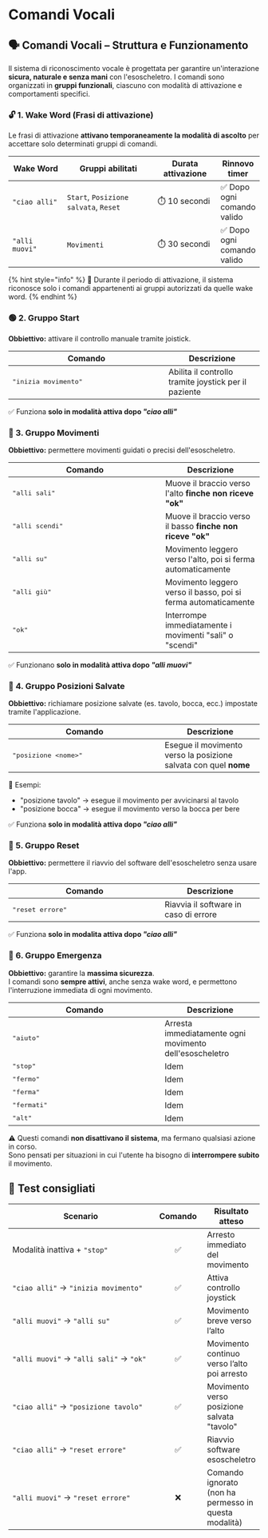 # Comandi Vocali

## 🗣️ Comandi Vocali – Struttura e Funzionamento

Il sistema di riconoscimento vocale è progettata per garantire un'interazione **sicura, naturale e senza mani** con l'esoscheletro. I comandi sono organizzati in **gruppi funzionali**, ciascuno con modalità di attivazione e comportamenti specifici.

### 🔓 1. Wake Word (Frasi di attivazione)

Le frasi di attivazione **attivano temporaneamente la modalità di ascolto** per accettare solo determinati gruppi di comandi.

<table><thead><tr><th width="135.88885498046875">Wake Word</th><th width="252.888916015625">Gruppi abilitati</th><th width="132.3333740234375">Durata attivazione</th><th>Rinnovo timer</th></tr></thead><tbody><tr><td><code>"ciao alli"</code></td><td><code>Start</code>, <code>Posizione salvata</code>, <code>Reset</code></td><td>⏱️ 10 secondi</td><td>✅ Dopo ogni comando valido</td></tr><tr><td><code>"alli muovi"</code></td><td><code>Movimenti</code></td><td>⏱️ 30 secondi</td><td>✅ Dopo ogni comando valido</td></tr></tbody></table>

{% hint style="info" %}
📌 Durante il periodo di attivazione, il sistema riconosce solo i comandi appartenenti ai gruppi autorizzati da quelle wake word.
{% endhint %}

### 🟢 2. Gruppo Start

**Obbiettivo:** attivare il controllo manuale tramite joistick.

<table><thead><tr><th width="297.3333740234375">Comando</th><th>Descrizione</th></tr></thead><tbody><tr><td><kbd>"inizia movimento"</kbd></td><td>Abilita il controllo tramite joystick per il paziente</td></tr></tbody></table>

✅ Funziona **solo in modalità attiva dopo&#x20;**_**"ciao alli"**_

### 🔁 3. Gruppo Movimenti

**Obbiettivo:** permettere movimenti guidati o precisi dell'esoscheletro.

<table><thead><tr><th width="290.666748046875">Comando</th><th>Descrizione</th></tr></thead><tbody><tr><td><kbd>"alli sali"</kbd></td><td>Muove il braccio verso l'alto <strong>finche non riceve "ok"</strong></td></tr><tr><td><kbd>"alli scendi"</kbd></td><td>Muove il braccio verso il basso <strong>finche non riceve "ok"</strong></td></tr><tr><td><kbd>"alli su"</kbd></td><td>Movimento leggero verso l'alto, poi si ferma automaticamente</td></tr><tr><td><kbd>"alli giù"</kbd></td><td>Movimento leggero verso il basso, poi si ferma automaticamente</td></tr><tr><td><kbd>"ok"</kbd></td><td>Interrompe immediatamente i movimenti "sali" o "scendi"</td></tr></tbody></table>

✅ Funzionano **solo in modalità attiva dopo&#x20;**_**"alli muovi"**_

### 💾 4. Gruppo Posizioni Salvate

**Obbiettivo:** richiamare posizione salvate (es. tavolo, bocca, ecc.) impostate tramite l'applicazione.

<table><thead><tr><th width="289.5555419921875">Comando</th><th>Descrizione</th></tr></thead><tbody><tr><td><kbd>"posizione &#x3C;nome>"</kbd></td><td>Esegue il movimento verso la posizione salvata con quel <strong>nome</strong></td></tr></tbody></table>

📝 Esempi:

* "posizione tavolo" → esegue il movimento per avvicinarsi al tavolo
* "posizione bocca" → esegue il movimento verso la bocca per bere

✅ Funziona **solo in modalità attiva dopo&#x20;**_**"ciao alli"**_

### 🔄 5. Gruppo Reset

**Obbiettivo:** permettere il riavvio del software dell'esoscheletro senza usare l'app.

<table><thead><tr><th width="289.5555419921875">Comando</th><th>Descrizione</th></tr></thead><tbody><tr><td><kbd>"reset errore"</kbd></td><td>Riavvia il software in caso di errore</td></tr></tbody></table>

✅ Funziona **solo in modalita attiva dopo&#x20;**_**"ciao alli"**_

### 🚨 6. Gruppo Emergenza

**Obbiettivo:** garantire la **massima sicurezza**.\
I comandi sono **sempre attivi**, anche senza wake word, e permettono l'interruzione immediata di ogni movimento.

<table><thead><tr><th width="289.5555419921875">Comando</th><th>Descrizione</th></tr></thead><tbody><tr><td><kbd>"aiuto"</kbd></td><td>Arresta immediatamente ogni movimento dell'esoscheletro</td></tr><tr><td><kbd>"stop"</kbd></td><td>Idem</td></tr><tr><td><kbd>"fermo"</kbd></td><td>Idem</td></tr><tr><td><kbd>"ferma"</kbd></td><td>Idem</td></tr><tr><td><kbd>"fermati"</kbd></td><td>Idem</td></tr><tr><td><kbd>"alt"</kbd></td><td>Idem</td></tr></tbody></table>

⚠️ Questi comandi **non disattivano il sistema**, ma fermano qualsiasi azione in corso.\
Sono pensati per situazioni in cui l'utente ha bisogno di **interrompere subito** il movimento.

## 🧪 Test consigliati

<table><thead><tr><th width="316.77764892578125">Scenario</th><th width="86.22216796875" align="center">Comando</th><th>Risultato atteso</th></tr></thead><tbody><tr><td>Modalità inattiva + <code>"stop"</code></td><td align="center">✅</td><td>Arresto immediato del movimento</td></tr><tr><td><code>"ciao alli"</code> → <code>"inizia movimento"</code></td><td align="center">✅</td><td>Attiva controllo joystick</td></tr><tr><td><code>"alli muovi"</code> → <code>"alli su"</code></td><td align="center">✅</td><td>Movimento breve verso l’alto</td></tr><tr><td><code>"alli muovi"</code> → <code>"alli sali"</code> → <code>"ok"</code></td><td align="center">✅</td><td>Movimento continuo verso l’alto poi arresto</td></tr><tr><td><code>"ciao alli"</code> → <code>"posizione tavolo"</code></td><td align="center">✅</td><td>Movimento verso posizione salvata "tavolo"</td></tr><tr><td><code>"ciao alli"</code> → <code>"reset errore"</code></td><td align="center">✅</td><td>Riavvio software esoscheletro</td></tr><tr><td><code>"alli muovi"</code> → <code>"reset errore"</code></td><td align="center">❌</td><td>Comando ignorato (non ha permesso in questa modalità)</td></tr></tbody></table>
